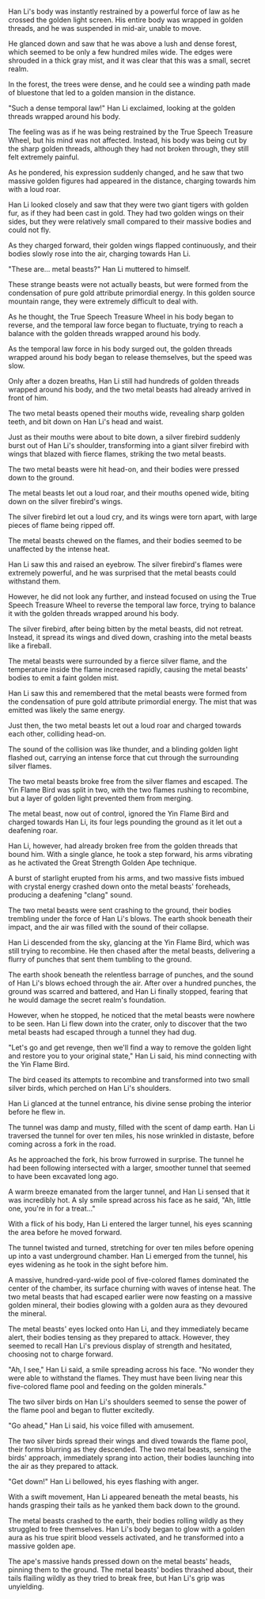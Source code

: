 Han Li's body was instantly restrained by a powerful force of law as he crossed the golden light screen. His entire body was wrapped in golden threads, and he was suspended in mid-air, unable to move.

He glanced down and saw that he was above a lush and dense forest, which seemed to be only a few hundred miles wide. The edges were shrouded in a thick gray mist, and it was clear that this was a small, secret realm.

In the forest, the trees were dense, and he could see a winding path made of bluestone that led to a golden mansion in the distance.

"Such a dense temporal law!" Han Li exclaimed, looking at the golden threads wrapped around his body.

The feeling was as if he was being restrained by the True Speech Treasure Wheel, but his mind was not affected. Instead, his body was being cut by the sharp golden threads, although they had not broken through, they still felt extremely painful.

As he pondered, his expression suddenly changed, and he saw that two massive golden figures had appeared in the distance, charging towards him with a loud roar.

Han Li looked closely and saw that they were two giant tigers with golden fur, as if they had been cast in gold. They had two golden wings on their sides, but they were relatively small compared to their massive bodies and could not fly.

As they charged forward, their golden wings flapped continuously, and their bodies slowly rose into the air, charging towards Han Li.

"These are... metal beasts?" Han Li muttered to himself.

These strange beasts were not actually beasts, but were formed from the condensation of pure gold attribute primordial energy. In this golden source mountain range, they were extremely difficult to deal with.

As he thought, the True Speech Treasure Wheel in his body began to reverse, and the temporal law force began to fluctuate, trying to reach a balance with the golden threads wrapped around his body.

As the temporal law force in his body surged out, the golden threads wrapped around his body began to release themselves, but the speed was slow.

Only after a dozen breaths, Han Li still had hundreds of golden threads wrapped around his body, and the two metal beasts had already arrived in front of him.

The two metal beasts opened their mouths wide, revealing sharp golden teeth, and bit down on Han Li's head and waist.

Just as their mouths were about to bite down, a silver firebird suddenly burst out of Han Li's shoulder, transforming into a giant silver firebird with wings that blazed with fierce flames, striking the two metal beasts.

The two metal beasts were hit head-on, and their bodies were pressed down to the ground.

The metal beasts let out a loud roar, and their mouths opened wide, biting down on the silver firebird's wings.

The silver firebird let out a loud cry, and its wings were torn apart, with large pieces of flame being ripped off.

The metal beasts chewed on the flames, and their bodies seemed to be unaffected by the intense heat.

Han Li saw this and raised an eyebrow. The silver firebird's flames were extremely powerful, and he was surprised that the metal beasts could withstand them.

However, he did not look any further, and instead focused on using the True Speech Treasure Wheel to reverse the temporal law force, trying to balance it with the golden threads wrapped around his body.

The silver firebird, after being bitten by the metal beasts, did not retreat. Instead, it spread its wings and dived down, crashing into the metal beasts like a fireball.

The metal beasts were surrounded by a fierce silver flame, and the temperature inside the flame increased rapidly, causing the metal beasts' bodies to emit a faint golden mist.

Han Li saw this and remembered that the metal beasts were formed from the condensation of pure gold attribute primordial energy. The mist that was emitted was likely the same energy.

Just then, the two metal beasts let out a loud roar and charged towards each other, colliding head-on.

The sound of the collision was like thunder, and a blinding golden light flashed out, carrying an intense force that cut through the surrounding silver flames.

The two metal beasts broke free from the silver flames and escaped.
The Yin Flame Bird was split in two, with the two flames rushing to recombine, but a layer of golden light prevented them from merging.

The metal beast, now out of control, ignored the Yin Flame Bird and charged towards Han Li, its four legs pounding the ground as it let out a deafening roar.

Han Li, however, had already broken free from the golden threads that bound him. With a single glance, he took a step forward, his arms vibrating as he activated the Great Strength Golden Ape technique.

A burst of starlight erupted from his arms, and two massive fists imbued with crystal energy crashed down onto the metal beasts' foreheads, producing a deafening "clang" sound.

The two metal beasts were sent crashing to the ground, their bodies trembling under the force of Han Li's blows. The earth shook beneath their impact, and the air was filled with the sound of their collapse.

Han Li descended from the sky, glancing at the Yin Flame Bird, which was still trying to recombine. He then chased after the metal beasts, delivering a flurry of punches that sent them tumbling to the ground.

The earth shook beneath the relentless barrage of punches, and the sound of Han Li's blows echoed through the air. After over a hundred punches, the ground was scarred and battered, and Han Li finally stopped, fearing that he would damage the secret realm's foundation.

However, when he stopped, he noticed that the metal beasts were nowhere to be seen. Han Li flew down into the crater, only to discover that the two metal beasts had escaped through a tunnel they had dug.

"Let's go and get revenge, then we'll find a way to remove the golden light and restore you to your original state," Han Li said, his mind connecting with the Yin Flame Bird.

The bird ceased its attempts to recombine and transformed into two small silver birds, which perched on Han Li's shoulders.

Han Li glanced at the tunnel entrance, his divine sense probing the interior before he flew in.

The tunnel was damp and musty, filled with the scent of damp earth. Han Li traversed the tunnel for over ten miles, his nose wrinkled in distaste, before coming across a fork in the road.

As he approached the fork, his brow furrowed in surprise. The tunnel he had been following intersected with a larger, smoother tunnel that seemed to have been excavated long ago.

A warm breeze emanated from the larger tunnel, and Han Li sensed that it was incredibly hot. A sly smile spread across his face as he said, "Ah, little one, you're in for a treat..."

With a flick of his body, Han Li entered the larger tunnel, his eyes scanning the area before he moved forward.

The tunnel twisted and turned, stretching for over ten miles before opening up into a vast underground chamber. Han Li emerged from the tunnel, his eyes widening as he took in the sight before him.

A massive, hundred-yard-wide pool of five-colored flames dominated the center of the chamber, its surface churning with waves of intense heat. The two metal beasts that had escaped earlier were now feasting on a massive golden mineral, their bodies glowing with a golden aura as they devoured the mineral.

The metal beasts' eyes locked onto Han Li, and they immediately became alert, their bodies tensing as they prepared to attack. However, they seemed to recall Han Li's previous display of strength and hesitated, choosing not to charge forward.

"Ah, I see," Han Li said, a smile spreading across his face. "No wonder they were able to withstand the flames. They must have been living near this five-colored flame pool and feeding on the golden minerals."

The two silver birds on Han Li's shoulders seemed to sense the power of the flame pool and began to flutter excitedly.

"Go ahead," Han Li said, his voice filled with amusement.

The two silver birds spread their wings and dived towards the flame pool, their forms blurring as they descended. The two metal beasts, sensing the birds' approach, immediately sprang into action, their bodies launching into the air as they prepared to attack.

"Get down!" Han Li bellowed, his eyes flashing with anger.

With a swift movement, Han Li appeared beneath the metal beasts, his hands grasping their tails as he yanked them back down to the ground.

The metal beasts crashed to the earth, their bodies rolling wildly as they struggled to free themselves. Han Li's body began to glow with a golden aura as his true spirit blood vessels activated, and he transformed into a massive golden ape.

The ape's massive hands pressed down on the metal beasts' heads, pinning them to the ground. The metal beasts' bodies thrashed about, their tails flailing wildly as they tried to break free, but Han Li's grip was unyielding.